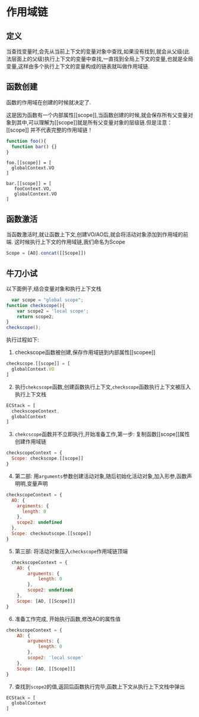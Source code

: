# 作用域链

## 定义  

当查找变量时,会先从当前上下文的变量对象中查找,如果没有找到,就会从父级(此法层面上的父级)执行上下文的变量中查找,一直找到全局上下文的变量,也就是全局变量,这样由多个执行上下文的变量构成的链表就叫做作用域链.



## 函数创建

函数的作用域在创建的时候就决定了.

这是因为函数有一个内部属性[[scope]],当函数创建的时候,就会保存所有父变量对象到其中,可以理解为[[scope]]就是所有父变量对象的层级链.但是注意：[[scope]] 并不代表完整的作用域链！


```js
function foo(){
  function bar() {}
}
```

```
foo.[[scope]] = [
  globalContext.VO
]

bar.[[scope]] = [
   fooContext.VO,
   globalContext.VO
]
```

## 函数激活

当函数激活时,就让函数上下文,创建VO/AO后,就会将活动对象添加到作用域的前端. 这时候执行上下文的作用域链,我们命名为Scope
```js
Scope = [AO].concat([[Scope]])
```

## 牛刀小试

以下面例子,结合变量对象和执行上下文栈
```js
  var scope = "global scope";
function checkscope(){
    var scope2 = 'local scope';
    return scope2;
}
checkscope();
```

执行过程如下:  
1. checkscope函数被创建,保存作用域链到内部属性[[scopee]]
```js
checkscope.[[scope]] = [
  globalContext.VO
]
```

2. 执行`chekcscope`函数,创建函数执行上下文,`checkscope`函数执行上下文被压入执行上下文栈

```js
ECStack = [
  checkscopeContext,
  globalContext
]
```

3. `chekcscope`函数并不立即执行,开始准备工作,第一步: 复制函数[[scope]]属性创建作用域链

```js
checkscopeContext = {
  Scope: checkscope.[[scope]]
}
```

4. 第二部: 用`arguments`参数创建活动对象,随后初始化活动对象,加入形参,函数声明明,变量声明

```js
checkscopeContext = {
  AO: {
    argiments: {
      length: 0
    },
    scope2: undefined
  },
  Scope: checkoutscope.[[scope]]
}
```

5. 第三部: 将活动对象压入`checkscope`作用域链顶端

```js
  checkscopeContext = {
    AO: {
        arguments: {
            length: 0
        },
        scope2: undefined
    },
    Scope: [AO, [[Scope]]]
}
```

6. 准备工作完成, 开始执行函数,修改AO的属性值

```js
checkscopeContext = {
    AO: {
        arguments: {
            length: 0
        },
        scope2: 'local scope'
    },
    Scope: [AO, [[Scope]]]
}
```

7. 查找到`scope2`的值,返回后函数执行完毕,函数上下文从执行上下文栈中弹出

```js
ECStack = [
  globalContext
]
```